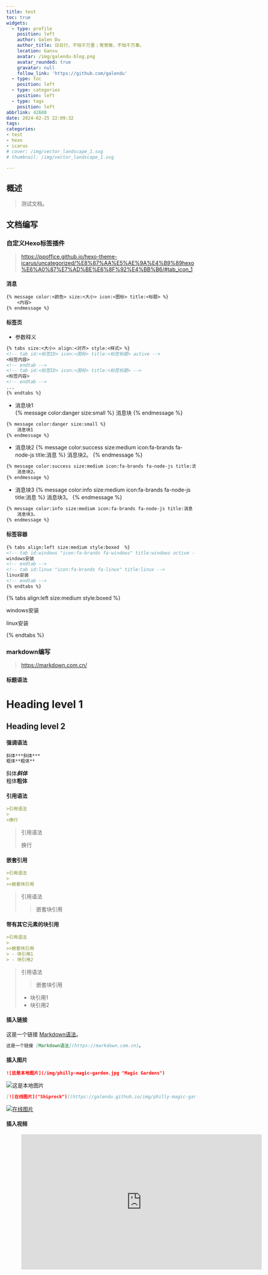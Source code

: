 ```yaml
---
title: test
toc: true
widgets:
  - type: profile
    position: left
    author: Galen Du
    author_title: 日日行，不怕千万里；常常做，不怕千万事。
    location: Gansu
    avatar: /img/galendu-blog.png
    avatar_rounded: true
    gravatar: null
    follow_link: 'https://github.com/galendu'
  - type: toc
    position: left
  - type: categories
    position: left
  - type: tags
    position: left
abbrlink: 42688
date: 2024-02-25 22:09:32
tags:
categories:
- test
- hexo
- icarus
# cover: /img/vector_landscape_1.svg
# thumbnail: /img/vector_landscape_1.svg

---
```

## 概述

> 测试文档。

<!--more-->


## 文档编写
### 自定义Hexo标签插件  
>https://ppoffice.github.io/hexo-theme-icarus/uncategorized/%E8%87%AA%E5%AE%9A%E4%B9%89hexo%E6%A0%87%E7%AD%BE%E6%8F%92%E4%BB%B6/#tab_icon_1  


#### 消息  
```md
{% message color:<颜色> size:<大小> icon:<图标> title:<标题> %}
    <内容>
{% endmessage %}
```

#### 标签页  
- 参数释义  
```md
{% tabs size:<大小> align:<对齐> style:<样式> %}
<!-- tab id:<标签ID> icon:<图标> title:<标签标题> active -->
<标签内容>
<!-- endtab -->
<!-- tab id:<标签ID> icon:<图标> title:<标签标题> -->
<标签内容>
<!-- endtab -->
...
{% endtabs %}
```
- 消息块1  
{% message color:danger size:small %}
    消息块
{% endmessage %}
```md
{% message color:danger size:small %}
    消息块1
{% endmessage %}

```
- 消息块2
{% message color:success size:medium icon:fa-brands fa-node-js title:消息 %}
    消息块2。
{% endmessage %}
```md
{% message color:success size:medium icon:fa-brands fa-node-js title:消息 %}
    消息块2。
{% endmessage %}

```
- 消息块3
{% message color:info size:medium icon:fa-brands fa-node-js title:消息 %}
    消息块3。
{% endmessage %}
```md
{% message color:info size:medium icon:fa-brands fa-node-js title:消息 %}
    消息块3。
{% endmessage %}
```
#### 标签容器

```md
{% tabs align:left size:medium style:boxed  %}
<!-- tab id:windows "icon:fa-brands fa-windows" title:windows active -->
windows安装  
<!-- endtab -->
<!-- tab id:linux "icon:fa-brands fa-linux" title:linux -->
linux安装  
<!-- endtab -->  
{% endtabs %}  
```
{% tabs align:left size:medium style:boxed  %}
<!-- tab id:windows "icon:fa-brands fa-windows" title:windows active -->
windows安装  
<!-- endtab -->
<!-- tab id:linux "icon:fa-brands fa-linux" title:linux -->
linux安装  
<!-- endtab -->  
{% endtabs %}  


### markdown编写  
>https://markdown.com.cn/ 
#### 标题语法  
Heading level 1
===============
Heading level 2
---------------  
#### 强调语法  
```md
斜体***斜体***  
粗体**粗体**  
```
斜体***斜体***  
粗体**粗体**  

#### 引用语法  
```md
>引用语法
>
>换行
```
>引用语法
>
>换行

#### 嵌套引用  
```md
>引用语法
>
>>嵌套块引用
```
>引用语法
>
>>嵌套块引用  
#### 带有其它元素的块引用  
```md
>引用语法
>
>>嵌套块引用
> - 块引用1
> - 块引用2
```
>引用语法
>
>>嵌套块引用
> - 块引用1
> - 块引用2  

#### 插入链接  
这是一个链接 [Markdown语法](https://markdown.com.cn)。
```md
这是一个链接 [Markdown语法](https://markdown.com.cn)。
```

#### 插入图片  
```md
![这是本地图片](/img/philly-magic-garden.jpg "Magic Gardens")
```
![这是本地图片](/img/philly-magic-garden.jpg "Magic Gardens")  

```md
[![在线图片]("Shiprock")](https://galendu.github.io/img/philly-magic-garden.jpg)
```
[![在线图片]("Shiprock")](https://galendu.github.io/img/philly-magic-garden.jpg)   




#### 插入视频    
<figure class="image is-16by9">
  <iframe class="has-ratio" width="640" height="360" src="https://www.youtube.com/embed/YE7VzlLtp-4" frameborder="0" allowfullscreen></iframe>
</figure>

